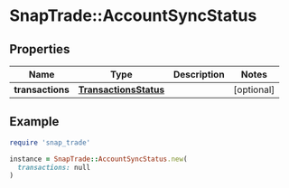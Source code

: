 # SnapTrade::AccountSyncStatus

## Properties

| Name | Type | Description | Notes |
| ---- | ---- | ----------- | ----- |
| **transactions** | [**TransactionsStatus**](TransactionsStatus.md) |  | [optional] |

## Example

```ruby
require 'snap_trade'

instance = SnapTrade::AccountSyncStatus.new(
  transactions: null
)
```

